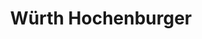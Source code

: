 ---
title: "Würth Hochenburger"
url: /saalfelden-am-steinernen-meer/wuerth-hochenburger/
shop: Eisenwaren
---